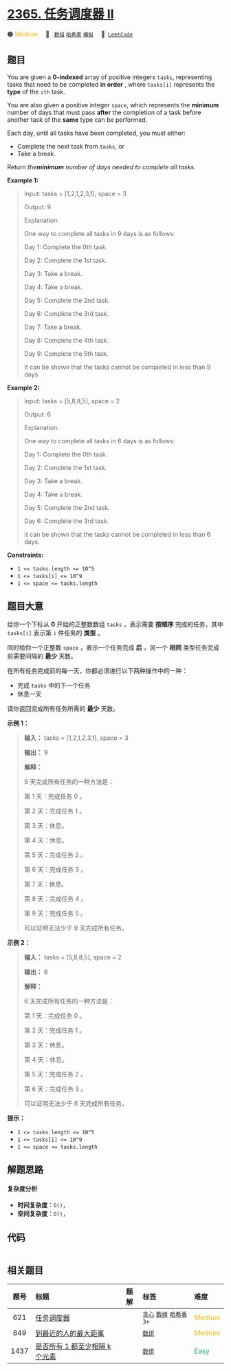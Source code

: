 # [2365. 任务调度器 II](https://leetcode.com/problems/task-scheduler-ii)

🟠 <font color=#ffb800>Medium</font>&emsp; 🔖&ensp; [`数组`](/tag/array.md) [`哈希表`](/tag/hash-table.md) [`模拟`](/tag/simulation.md)&emsp; 🔗&ensp;[`LeetCode`](https://leetcode.com/problems/task-scheduler-ii)

## 题目

You are given a **0-indexed** array of positive integers `tasks`, representing
tasks that need to be completed **in order** , where `tasks[i]` represents the
**type** of the `ith` task.

You are also given a positive integer `space`, which represents the
**minimum** number of days that must pass **after** the completion of a task
before another task of the **same** type can be performed.

Each day, until all tasks have been completed, you must either:

  * Complete the next task from `tasks`, or
  * Take a break.

Return _the**minimum** number of days needed to complete all tasks_.



**Example 1:**

> Input: tasks = [1,2,1,2,3,1], space = 3
> 
> Output: 9
> 
> Explanation:
> 
> One way to complete all tasks in 9 days is as follows:
> 
> Day 1: Complete the 0th task.
> 
> Day 2: Complete the 1st task.
> 
> Day 3: Take a break.
> 
> Day 4: Take a break.
> 
> Day 5: Complete the 2nd task.
> 
> Day 6: Complete the 3rd task.
> 
> Day 7: Take a break.
> 
> Day 8: Complete the 4th task.
> 
> Day 9: Complete the 5th task.
> 
> It can be shown that the tasks cannot be completed in less than 9 days.

**Example 2:**

> Input: tasks = [5,8,8,5], space = 2
> 
> Output: 6
> 
> Explanation:
> 
> One way to complete all tasks in 6 days is as follows:
> 
> Day 1: Complete the 0th task.
> 
> Day 2: Complete the 1st task.
> 
> Day 3: Take a break.
> 
> Day 4: Take a break.
> 
> Day 5: Complete the 2nd task.
> 
> Day 6: Complete the 3rd task.
> 
> It can be shown that the tasks cannot be completed in less than 6 days.

**Constraints:**

  * `1 <= tasks.length <= 10^5`
  * `1 <= tasks[i] <= 10^9`
  * `1 <= space <= tasks.length`


## 题目大意

给你一个下标从 **0**  开始的正整数数组 `tasks` ，表示需要 **按顺序**  完成的任务，其中 `tasks[i]` 表示第 `i`
件任务的 **类型**  。

同时给你一个正整数 `space` ，表示一个任务完成 **后**  ，另一个 **相同**  类型任务完成前需要间隔的 **最少**  天数。

在所有任务完成前的每一天，你都必须进行以下两种操作中的一种：

  * 完成 `tasks` 中的下一个任务
  * 休息一天

请你返回完成所有任务所需的 **最少**  天数。



**示例 1：**

> 
> 
> 
> 
> 
> **输入：** tasks = [1,2,1,2,3,1], space = 3
> 
> **输出：** 9
> 
> **解释：**
> 
> 9 天完成所有任务的一种方法是：
> 
> 第 1 天：完成任务 0 。
> 
> 第 2 天：完成任务 1 。
> 
> 第 3 天：休息。
> 
> 第 4 天：休息。
> 
> 第 5 天：完成任务 2 。
> 
> 第 6 天：完成任务 3 。
> 
> 第 7 天：休息。
> 
> 第 8 天：完成任务 4 。
> 
> 第 9 天：完成任务 5 。
> 
> 可以证明无法少于 9 天完成所有任务。
> 
> 

**示例 2：**

> 
> 
> 
> 
> 
> **输入：** tasks = [5,8,8,5], space = 2
> 
> **输出：** 6
> 
> **解释：**
> 
> 6 天完成所有任务的一种方法是：
> 
> 第 1 天：完成任务 0 。
> 
> 第 2 天：完成任务 1 。
> 
> 第 3 天：休息。
> 
> 第 4 天：休息。
> 
> 第 5 天：完成任务 2 。
> 
> 第 6 天：完成任务 3 。
> 
> 可以证明无法少于 6 天完成所有任务。
> 
> 



**提示：**

  * `1 <= tasks.length <= 10^5`
  * `1 <= tasks[i] <= 10^9`
  * `1 <= space <= tasks.length`


## 解题思路

#### 复杂度分析

- **时间复杂度**：`O()`，
- **空间复杂度**：`O()`，

## 代码

```javascript

```

## 相关题目

<!-- prettier-ignore -->
| 题号 | 标题 | 题解 | 标签 | 难度 |
| :------: | :------ | :------: | :------ | :------ |
| 621 | [任务调度器](https://leetcode.com/problems/task-scheduler) |  |  [`贪心`](/tag/greedy.md) [`数组`](/tag/array.md) [`哈希表`](/tag/hash-table.md) `3+` | <font color=#ffb800>Medium</font> |
| 849 | [到最近的人的最大距离](https://leetcode.com/problems/maximize-distance-to-closest-person) |  |  [`数组`](/tag/array.md) | <font color=#ffb800>Medium</font> |
| 1437 | [是否所有 1 都至少相隔 k 个元素](https://leetcode.com/problems/check-if-all-1s-are-at-least-length-k-places-away) |  |  [`数组`](/tag/array.md) | <font color=#15bd66>Easy</font> |